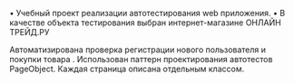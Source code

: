 • Учебный проект реализации автотестирования web приложения.
• В качестве объекта тестирования выбран интернет-магазине ОНЛАЙН ТРЕЙД.РУ

Автоматизирована проверка регистрации нового пользователя и покупки товара . Использован паттерн проектирования автотестов PageObject. Каждая страница описана отдельным классом.

